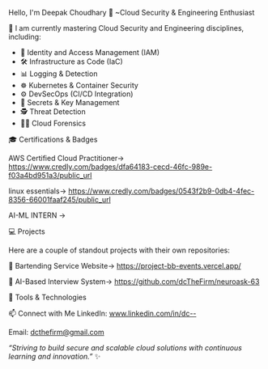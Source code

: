 Hello, I'm Deepak Choudhary 👋
                  ~Cloud Security & Engineering Enthusiast

🚀 I am currently mastering Cloud Security and Engineering disciplines, including:

- 🔐 Identity and Access Management (IAM)  
- 🛠 Infrastructure as Code (IaC)  
- 📊 Logging & Detection  
- ☸️ Kubernetes & Container Security  
- ⚙️ DevSecOps (CI/CD Integration)  
- 🔑 Secrets & Key Management  
- 🕵️ Threat Detection  
- 🕵️‍♂️ Cloud Forensics  


 🎓 Certifications & Badges

AWS Certified Cloud Practitioner-> https://www.credly.com/badges/dfa64183-cecd-46fc-989e-f03a4bd951a3/public_url

linux essentials-> https://www.credly.com/badges/0543f2b9-0db4-4fec-8356-66001faaf245/public_url

AI-ML INTERN ->


💻 Projects

Here are a couple of standout projects with their own repositories:  

 🔗 Bartending Service Website-> https://project-bb-events.vercel.app/ 
 
 🔗 AI-Based Interview System-> https://github.com/dcTheFirm/neuroask-63



 🧰 Tools & Technologies


 📫 Connect with Me
LinkedIn: www.linkedin.com/in/dc--


Email: dcthefirm@gmail.com



*“Striving to build secure and scalable cloud solutions with continuous learning and innovation.”* ✨


